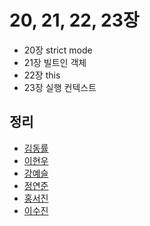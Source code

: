 # 20, 21, 22, 23장
- 20장 strict mode
- 21장 빌트인 객체
- 22장 this
- 23장 실행 컨텍스트

## 정리
- [김동률](dongryul.md)
- [이현우]()
- [강예슬]()
- [정연준](yeonjun.md)
- [홍서진](seojinHong.md)
- [이수진](sjlee.md)

